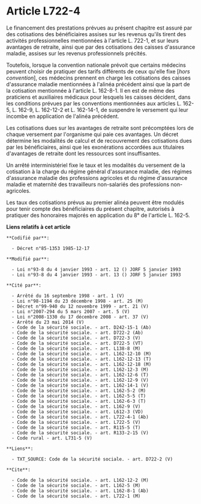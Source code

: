 # Article L722-4

Le financement des prestations prévues au présent chapitre est assuré par des cotisations des bénéficiaires assises sur les
revenus qu'ils tirent des activités professionnelles mentionnées à l'article L. 722-1, et sur leurs avantages de retraite,
ainsi que par des cotisations des caisses d'assurance maladie, assises sur les revenus professionnels précités. 

Toutefois, lorsque la convention nationale prévoit que certains médecins peuvent choisir de pratiquer des tarifs différents
de ceux qu'elle fixe [*hors convention*], ces médecins prennent en charge les cotisations des caisses d'assurance maladie
mentionnées à l'alinéa précédent ainsi que la part de la cotisation mentionnée à l'article L. 162-8-1. Il en est de même des
praticiens et auxiliaires médicaux pour lesquels les caisses décident, dans les conditions prévues par les conventions
mentionnées aux articles L. 162-5, L. 162-9, L. 162-12-2 et L. 162-14-1, de suspendre le versement qui leur incombe en
application de l'alinéa précédent.

Les cotisations dues sur les avantages de retraite sont précomptées lors de chaque versement par l'organisme qui paie ces
avantages. Un décret détermine les modalités de calcul et de recouvrement des cotisations dues par les bénéficiaires, ainsi
que les exonérations accordées aux titulaires d'avantages de retraite dont les ressources sont insuffisantes. 

Un arrêté interministériel fixe le taux et les modalités du versement de la cotisation à la charge du régime général
d'assurance maladie, des régimes d'assurance maladie des professions agricoles et du régime d'assurance maladie et maternité
des travailleurs non-salariés des professions non-agricoles. 

Les taux des cotisations prévus au premier alinéa peuvent être modulés pour tenir compte des bénéficiaires du présent
chapitre, autorisés à pratiquer des honoraires majorés en application du 8° de l'article L. 162-5.

**Liens relatifs à cet article**

	**Codifié par**:

	  - Décret n°85-1353 1985-12-17

	**Modifié par**:

	  - Loi n°93-8 du 4 janvier 1993 - art. 12 () JORF 5 janvier 1993
	  - Loi n°93-8 du 4 janvier 1993 - art. 13 () JORF 5 janvier 1993

	**Cité par**:

	  - Arrêté du 16 septembre 1998 - art. 1 (V)
	  - Loi n°98-1194 du 23 décembre 1998 - art. 25 (M)
	  - Décret n°99-940 du 12 novembre 1999 - art. 21 (V)
	  - Loi n°2007-294 du 5 mars 2007 - art. 5 (V)
	  - Loi n°2008-1330 du 17 décembre 2008 - art. 37 (V)
	  - Arrêté du 23 mai 2014 (V)
	  - Code de la sécurité sociale. - art. D242-15-1 (Ab)
	  - Code de la sécurité sociale. - art. D722-2 (Ab)
	  - Code de la sécurité sociale. - art. D722-3 (V)
	  - Code de la sécurité sociale. - art. D722-5 (VT)
	  - Code de la sécurité sociale. - art. L138-8 (M)
	  - Code de la sécurité sociale. - art. L162-12-10 (M)
	  - Code de la sécurité sociale. - art. L162-12-13 (T)
	  - Code de la sécurité sociale. - art. L162-12-18 (M)
	  - Code de la sécurité sociale. - art. L162-12-3 (M)
	  - Code de la sécurité sociale. - art. L162-12-6 (T)
	  - Code de la sécurité sociale. - art. L162-12-9 (V)
	  - Code de la sécurité sociale. - art. L162-14-1 (V)
	  - Code de la sécurité sociale. - art. L162-5-2 (M)
	  - Code de la sécurité sociale. - art. L162-5-5 (T)
	  - Code de la sécurité sociale. - art. L162-6-3 (T)
	  - Code de la sécurité sociale. - art. L162-9 (V)
	  - Code de la sécurité sociale. - art. L612-3 (VD)
	  - Code de la sécurité sociale. - art. L722-4-1 (Ab)
	  - Code de la sécurité sociale. - art. L722-5 (V)
	  - Code de la sécurité sociale. - art. R115-5 (T)
	  - Code de la sécurité sociale. - art. R133-2-15 (V)
	  - Code rural - art. L731-5 (V)

	**Liens**:

	  - TXT_SOURCE: Code de la sécurité sociale. - art. D722-2 (V)

	**Cite**:

	  - Code de la sécurité sociale. - art. L162-12-2 (M)
	  - Code de la sécurité sociale. - art. L162-5 (M)
	  - Code de la sécurité sociale. - art. L162-8-1 (Ab)
	  - Code de la sécurité sociale. - art. L722-1 (M)

